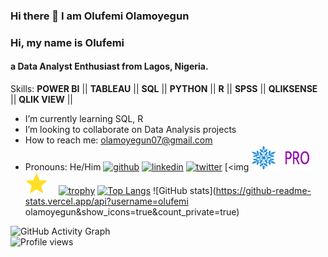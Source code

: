 ### Hi there 👋 I am Olufemi Olamoyegun

<!--
**Olufemi-glitch/Olufemi-glitch** is a ✨ _special_ ✨ repository because its `README.md` (this file) appears on your GitHub profile.


- 🔭 I’m currently working on Microsoft Power BI, SQL, and Tableau projects
- 🌱 I’m currently learning ... SQL, R
- 👯 I’m looking to collaborate on ... Data analysis using R, SQL, MYSQ 
- 💬 Ask me about ... Data Analysis
- 📫 How to reach me: ... olamoyegun07@gmail.com
- 😄 Pronouns: He/Him
- ⚡ Fun fact: ... Love to solve data-related challenges
-->
### Hi, my name is Olufemi
#### a Data Analyst Enthusiast from Lagos, Nigeria.
Skills: **POWER BI** || **TABLEAU** || **SQL** || **PYTHON** || **R** || **SPSS** || **QLIKSENSE** || **QLIK VIEW** ||
-  I’m currently learning SQL, R 
-  I’m looking to collaborate on Data Analysis projects 
-   How to reach me:  olamoyegun07@gmail.com
-  Pronouns: He/Him 
[<img src='https://cdn.jsdelivr.net/npm/simple-icons@3.0.1/icons/github.svg' alt='github' height='40'>](https://github.com/Olufemiolamoyegun)  [<img src='https://cdn.jsdelivr.net/npm/simple-icons@3.0.1/icons/linkedin.svg' alt='linkedin' height='40'>](https://www.linkedin.com/in/olufemi-olamoyegun//)  [<img src='https://cdn.jsdelivr.net/npm/simple-icons@3.0.1/icons/twitter.svg' alt='twitter' height='40'>](https://twitter.com/@olamfe)  [<img 
<a href='https://archiveprogram.github.com/'><img src='https://raw.githubusercontent.com/acervenky/animated-github-badges/master/assets/acbadge.gif' width='40' height='40'></a> <a href='https://github.com/pricing'><img src='https://raw.githubusercontent.com/acervenky/animated-github-badges/master/assets/pro.gif' width='40' height='40'></a> <a href='https://stars.github.com/'><img src='https://raw.githubusercontent.com/acervenky/animated-github-badges/master/assets/starbadge.gif' width='35' height='35'></a> 
[![trophy](https://github-profile-trophy.vercel.app/?username=Olufemiolamoyegun)](https://github.com/ryo-ma/github-profile-trophy)
[![Top Langs](https://github-readme-stats.vercel.app/api/top-langs/?username=Olufemiolamoyegun)](https://github.com/anuraghazra/github-readme-stats) ![GitHub stats](https://github-readme-stats.vercel.app/api?username=olufemi olamoyegun&show_icons=true&count_private=true)  
<!-- ![GitHub streak stats](https://github-readme-streak-stats.herokuapp.com/?user=Olufemi-glitch)   -->
![GitHub Activity Graph](https://activity-graph.herokuapp.com/graph?username=OlufemiOlamoyegun)  
![Profile views](https://gpvc.arturio.OlufemiOlamoyegun)  
<!-- ![Olufemi's GitHub stats](https://github-readme-stats.vercel.app/api?username=Olufemiolamoyegun&hide=contribs,prs) -->
<!---OlufemiOlamoyegun/OlufemiOlamoyegun is a ✨ special ✨ repository because its `README.md` (this file) appears on your GitHub profile.
